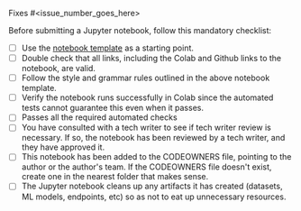 Fixes #<issue_number_goes_here>

Before submitting a Jupyter notebook, follow this mandatory checklist:

- [ ] Use the [notebook template](https://github.com/GoogleCloudPlatform/bigquery-notebooks/blob/main/notebooks/official/notebook_template.ipynb) as a starting point.
- [ ] Double check that all links, including the Colab and Github links to the notebook, are valid.
- [ ] Follow the style and grammar rules outlined in the above notebook template.
- [ ] Verify the notebook runs successfully in Colab since the automated tests cannot guarantee this even when it passes.
- [ ] Passes all the required automated checks
- [ ] You have consulted with a tech writer to see if tech writer review is necessary. If so, the notebook has been reviewed by a tech writer, and they have approved it.
- [ ] This notebook has been added to the CODEOWNERS file, pointing to the author or the author's team. If the CODEOWNERS file doesn't exist, create one in the nearest folder that makes sense.
- [ ] The Jupyter notebook cleans up any artifacts it has created (datasets, ML models, endpoints, etc) so as not to eat up unnecessary resources.
